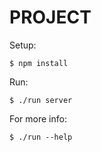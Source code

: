 # PROJECT

Setup:

    $ npm install

Run:

    $ ./run server

For more info:

    $ ./run --help

